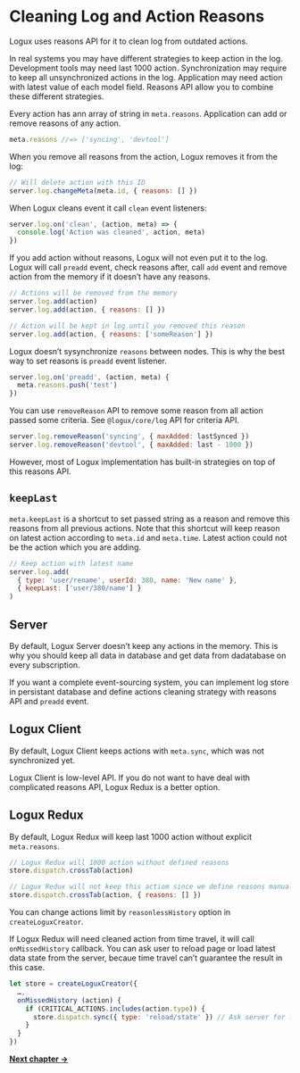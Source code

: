 # Cleaning Log and Action Reasons

Logux uses reasons API for it to clean log from outdated actions.

In real systems you may have different strategies to keep action in the log. Development tools may need last 1000 action. Synchronization may require to keep all unsynchronized actions in the log. Application may need action with latest value of each model field. Reasons API allow you to combine these different strategies.

Every action has ann array of string in `meta.reasons`. Application can add or remove reasons of any action.

```js
meta.reasons //=> ['syncing', 'devtool']
```

When you remove all reasons from the action, Logux removes it from the log:

```js
// Will delete action with this ID
server.log.changeMeta(meta.id, { reasons: [] })
```

When Logux cleans event it call `clean` event listeners:

```js
server.log.on('clean', (action, meta) => {
  console.log('Action was cleaned', action, meta)
})
```

If you add action without reasons, Logux will not even put it to the log. Logux will call `preadd` event, check reasons after, call `add` event and remove action from the memory if it doesn’t have any reasons.

```js
// Actions will be removed from the memory
server.log.add(action)
server.log.add(action, { reasons: [] })

// Action will be kept in log until you removed this reason
server.log.add(action, { reasons: ['someReason'] })
```

Logux doesn’t sysynchronize `reasons` between nodes. This is why the best way to set reasons is `preadd` event listener.

```js
server.log.on('preadd', (action, meta) {
  meta.reasons.push('test')
})
```

You can use `removeReason` API to remove some reason from all action passed some criteria. See `@logux/core/log` API for criteria API.

```js
server.log.removeReason('syncing', { maxAdded: lastSynced })
server.log.removeReason('devtool', { maxAdded: last - 1000 })
```

However, most of Logux implementation has built-in strategies on top of this reasons API.


## `keepLast`

`meta.keepLast` is a shortcut to set passed string as a reason and remove this reasons from all previous actions. Note that this shortcut will keep reason on latest action according to `meta.id` and `meta.time`. Latest action could not be the action which you are adding.

```js
// Keep action with latest name
server.log.add(
  { type: 'user/rename', userId: 380, name: 'New name' },
  { keepLast: ['user/380/name'] }
)
```


## Server

By default, Logux Server doesn’t keep any actions in the memory. This is why you should keep all data in database and get data from dadatabase on every subscription.

If you want a complete event-sourcing system, you can implement log store in persistant database and define actions cleaning strategy with reasons API and `preadd` event.


## Logux Client

By default, Logux Client keeps actions with `meta.sync`, which was not synchronized yet.

Logux Client is low-level API. If you do not want to have deal with complicated reasons API, Logux Redux is a better option.


## Logux Redux

By default, Logux Redux will keep last 1000 action without explicit `meta.reasons`.

```js
// Logux Redux will 1000 action without defined reasons
store.dispatch.crossTab(action)

// Logux Redux will not keep this actiom since we define reasons manually
store.dispatch.crossTab(action, { reasons: [] })
```

You can change actions limit by `reasonlessHistory` option in `createLoguxCreator`.

If Logux Redux will need cleaned action from time travel, it will call `onMissedHistory` callback. You can ask user to reload page or load latest data state from the server, becaue time travel can’t guarantee the result in this case.

```js
let store = createLoguxCreator({
  …,
  onMissedHistory (action) {
    if (CRITICAL_ACTIONS.includes(action.type)) {
      store.dispatch.sync({ type: 'reload/state' }) // Ask server for latest state
    }
  }
})
```

**[Next chapter →](./7-subprotocol.md)**
